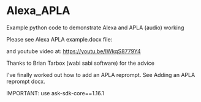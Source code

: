 # Alexa_APLA

Example python code to demonstrate Alexa and APLA (audio) working

Please see Alexa APLA example.docx file:


and youtube video at: https://youtu.be/IWkqS8779Y4

Thanks to Brian Tarbox (wabi sabi software) for the advice


I've finally worked out how to add an APLA reprompt. See Adding an APLA reprompt docx. 

IMPORTANT: use ask-sdk-core==1.16.1

